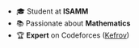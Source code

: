 - 🎓 Student at **ISAMM**
- 📚 Passionate about **Mathematics**
- 🏆 **Expert** on Codeforces ([Kefrov](https://codeforces.com/profile/Kefrov))
